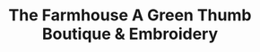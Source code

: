 ---
title: "The Farmhouse A Green Thumb Boutique & Embroidery"
url: /cavalier/the-farmhouse-a-green-thumb-boutique-und-embroidery/
shop: Andenken
---